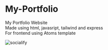 # My-Portfolio

My Portfolio Website <br>
Made using html, javasript, tailwind and express <br>
For frontend using Atoms template

![socialify](https://socialify.git.ci/kuma-coffee/My-Portofolio/image?font=Bitter&forks=1&language=1&name=1&owner=1&pattern=Signal&pulls=1&stargazers=1&theme=Dark)

